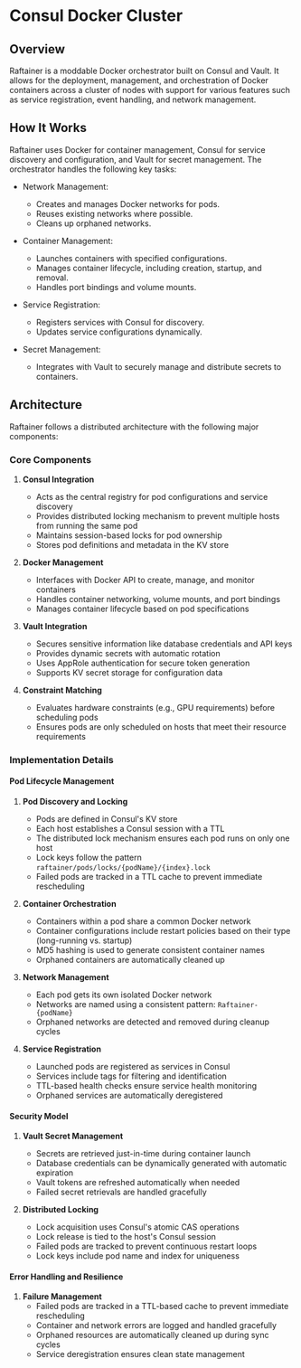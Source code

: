 # Consul Docker Cluster

## Overview

Raftainer is a moddable Docker orchestrator built on Consul and Vault. It allows for the deployment, management, and orchestration of Docker containers across a cluster of nodes with support for various features such as service registration, event handling, and network management.

## How It Works

Raftainer uses Docker for container management, Consul for service discovery and configuration, and Vault for secret management. The orchestrator handles the following key tasks:

* Network Management:
  * Creates and manages Docker networks for pods.
  * Reuses existing networks where possible.
  * Cleans up orphaned networks.

* Container Management:
  * Launches containers with specified configurations.
  * Manages container lifecycle, including creation, startup, and removal.
  * Handles port bindings and volume mounts.

* Service Registration:
  * Registers services with Consul for discovery.
  * Updates service configurations dynamically.

* Secret Management:
  * Integrates with Vault to securely manage and distribute secrets to containers.

## Architecture

Raftainer follows a distributed architecture with the following major components:

### Core Components

1. **Consul Integration**
   * Acts as the central registry for pod configurations and service discovery
   * Provides distributed locking mechanism to prevent multiple hosts from running the same pod
   * Maintains session-based locks for pod ownership
   * Stores pod definitions and metadata in the KV store

2. **Docker Management**
   * Interfaces with Docker API to create, manage, and monitor containers
   * Handles container networking, volume mounts, and port bindings
   * Manages container lifecycle based on pod specifications

3. **Vault Integration**
   * Secures sensitive information like database credentials and API keys
   * Provides dynamic secrets with automatic rotation
   * Uses AppRole authentication for secure token generation
   * Supports KV secret storage for configuration data

4. **Constraint Matching**
   * Evaluates hardware constraints (e.g., GPU requirements) before scheduling pods
   * Ensures pods are only scheduled on hosts that meet their resource requirements

### Implementation Details

#### Pod Lifecycle Management

1. **Pod Discovery and Locking**
   * Pods are defined in Consul's KV store
   * Each host establishes a Consul session with a TTL
   * The distributed lock mechanism ensures each pod runs on only one host
   * Lock keys follow the pattern `raftainer/pods/locks/{podName}/{index}.lock`
   * Failed pods are tracked in a TTL cache to prevent immediate rescheduling

2. **Container Orchestration**
   * Containers within a pod share a common Docker network
   * Container configurations include restart policies based on their type (long-running vs. startup)
   * MD5 hashing is used to generate consistent container names
   * Orphaned containers are automatically cleaned up

3. **Network Management**
   * Each pod gets its own isolated Docker network
   * Networks are named using a consistent pattern: `Raftainer-{podName}`
   * Orphaned networks are detected and removed during cleanup cycles

4. **Service Registration**
   * Launched pods are registered as services in Consul
   * Services include tags for filtering and identification
   * TTL-based health checks ensure service health monitoring
   * Orphaned services are automatically deregistered

#### Security Model

1. **Vault Secret Management**
   * Secrets are retrieved just-in-time during container launch
   * Database credentials can be dynamically generated with automatic expiration
   * Vault tokens are refreshed automatically when needed
   * Failed secret retrievals are handled gracefully

2. **Distributed Locking**
   * Lock acquisition uses Consul's atomic CAS operations
   * Lock release is tied to the host's Consul session
   * Failed pods are tracked to prevent continuous restart loops
   * Lock keys include pod name and index for uniqueness

#### Error Handling and Resilience

1. **Failure Management**
   * Failed pods are tracked in a TTL-based cache to prevent immediate rescheduling
   * Container and network errors are logged and handled gracefully
   * Orphaned resources are automatically cleaned up during sync cycles
   * Service deregistration ensures clean state management
